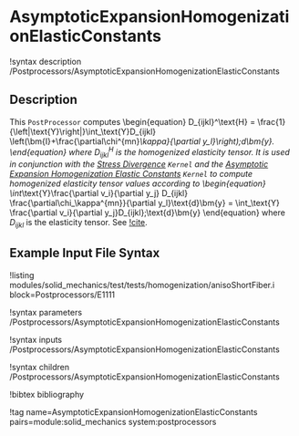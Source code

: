 # AsymptoticExpansionHomogenizationElasticConstants

!syntax description /Postprocessors/AsymptoticExpansionHomogenizationElasticConstants

## Description

This `PostProcessor` computes
\begin{equation}
D_{ijkl}^\text{H} = \frac{1}{\left|\text{Y}\right|}\int_\text{Y}D_{ijkl} \left(\bm{I}+\frac{\partial\chi^{mn}_\kappa}{\partial y_l}\right)\;d\bm{y}.
\end{equation}
where $D_{ijkl}^\text{H}$ is the homogenized elasticity tensor.  It is used in conjunction with the [Stress Divergence](StressDivergenceTensors.md) `Kernel` and the [Asymptotic Expansion Homogenization Elastic Constants](AsymptoticExpansionHomogenizationKernel.md) `Kernel` to compute homogenized elasticity tensor values according to
\begin{equation}
\int_\text{Y}\frac{\partial v_i}{\partial y_j} D_{ijkl} \frac{\partial\chi_\kappa^{mn}}{\partial y_l}\text{d}\bm{y} = \int_\text{Y} \frac{\partial v_i}{\partial y_j}D_{ijkl}\;\text{d}\bm{y}
\end{equation}
where $D_{ijkl}$ is the elasticity tensor.  See [!cite](hales15homogenization).

## Example Input File Syntax

!listing modules/solid_mechanics/test/tests/homogenization/anisoShortFiber.i block=Postprocessors/E1111


!syntax parameters /Postprocessors/AsymptoticExpansionHomogenizationElasticConstants

!syntax inputs /Postprocessors/AsymptoticExpansionHomogenizationElasticConstants

!syntax children /Postprocessors/AsymptoticExpansionHomogenizationElasticConstants

!bibtex bibliography

!tag name=AsymptoticExpansionHomogenizationElasticConstants pairs=module:solid_mechanics system:postprocessors
